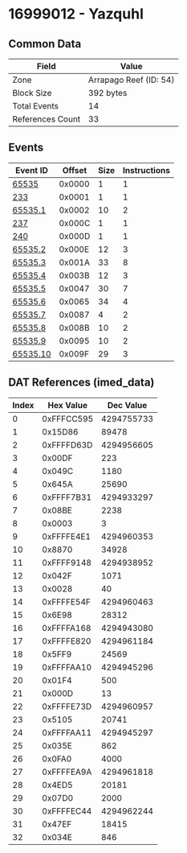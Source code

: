# 16999012 - Yazquhl

## Common Data

| Field            | Value                  |
|------------------|------------------------|
| Zone             | Arrapago Reef (ID: 54) |
| Block Size       | 392 bytes              |
| Total Events     | 14                     |
| References Count | 33                     |

## Events

| Event ID                  | Offset   |   Size |   Instructions |
|---------------------------|----------|--------|----------------|
| [65535](./65535.md)       | 0x0000   |      1 |              1 |
| [233](./233.md)           | 0x0001   |      1 |              1 |
| [65535.1](./65535.1.md)   | 0x0002   |     10 |              2 |
| [237](./237.md)           | 0x000C   |      1 |              1 |
| [240](./240.md)           | 0x000D   |      1 |              1 |
| [65535.2](./65535.2.md)   | 0x000E   |     12 |              3 |
| [65535.3](./65535.3.md)   | 0x001A   |     33 |              8 |
| [65535.4](./65535.4.md)   | 0x003B   |     12 |              3 |
| [65535.5](./65535.5.md)   | 0x0047   |     30 |              7 |
| [65535.6](./65535.6.md)   | 0x0065   |     34 |              4 |
| [65535.7](./65535.7.md)   | 0x0087   |      4 |              2 |
| [65535.8](./65535.8.md)   | 0x008B   |     10 |              2 |
| [65535.9](./65535.9.md)   | 0x0095   |     10 |              2 |
| [65535.10](./65535.10.md) | 0x009F   |     29 |              3 |

## DAT References (imed_data)

|   Index | Hex Value   |   Dec Value |
|---------|-------------|-------------|
|       0 | 0xFFFCC595  |  4294755733 |
|       1 | 0x15D86     |       89478 |
|       2 | 0xFFFFD63D  |  4294956605 |
|       3 | 0x00DF      |         223 |
|       4 | 0x049C      |        1180 |
|       5 | 0x645A      |       25690 |
|       6 | 0xFFFF7B31  |  4294933297 |
|       7 | 0x08BE      |        2238 |
|       8 | 0x0003      |           3 |
|       9 | 0xFFFFE4E1  |  4294960353 |
|      10 | 0x8870      |       34928 |
|      11 | 0xFFFF9148  |  4294938952 |
|      12 | 0x042F      |        1071 |
|      13 | 0x0028      |          40 |
|      14 | 0xFFFFE54F  |  4294960463 |
|      15 | 0x6E98      |       28312 |
|      16 | 0xFFFFA168  |  4294943080 |
|      17 | 0xFFFFE820  |  4294961184 |
|      18 | 0x5FF9      |       24569 |
|      19 | 0xFFFFAA10  |  4294945296 |
|      20 | 0x01F4      |         500 |
|      21 | 0x000D      |          13 |
|      22 | 0xFFFFE73D  |  4294960957 |
|      23 | 0x5105      |       20741 |
|      24 | 0xFFFFAA11  |  4294945297 |
|      25 | 0x035E      |         862 |
|      26 | 0x0FA0      |        4000 |
|      27 | 0xFFFFEA9A  |  4294961818 |
|      28 | 0x4ED5      |       20181 |
|      29 | 0x07D0      |        2000 |
|      30 | 0xFFFFEC44  |  4294962244 |
|      31 | 0x47EF      |       18415 |
|      32 | 0x034E      |         846 |

